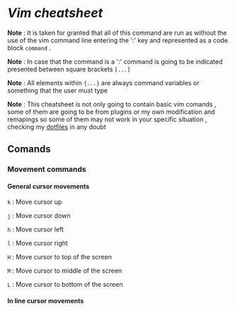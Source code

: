 # *Vim cheatsheet*

**Note** : It is taken for granted that all of this command are run as without 
the use of the vim command line entering the ':' key and represented as a code 
block `command` .

**Note** : In case that the command is a ':'  command is going to be indicated 
presented between square brackets     `[...]`

**Note** : All elements within `{...}` are always command variables or something 
that the user must type 

**Note** : This cheatsheet is not only going to contain basic vim comands , some
of them are going to be from plugins or my own modification and remapings so some
of them may not work in your specific situation , checking my 
[dotfiles](https://github.com/LeopoldoEstevezAgra/dotfiles) in any doubt

## Comands

### Movement commands

#### General cursor movements 

`k` : Move cursor up

`j` : Move cursor down 

`h` : Move cursor left 

`l` : Move cursor right 

`H` : Move cursor to top of the screen 

`M` : Move cursor to middle of the screen 

`L` : Move cursor to bottom of the screen 

#### In line cursor movements 


